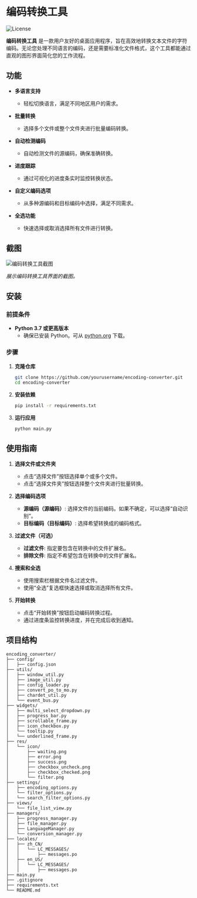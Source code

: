 # 编码转换工具

![License](https://img.shields.io/badge/license-MIT-blue.svg)

**编码转换工具** 是一款用户友好的桌面应用程序，旨在高效地转换文本文件的字符编码。无论您处理不同语言的编码，还是需要标准化文件格式，这个工具都能通过直观的图形界面简化您的工作流程。

## 功能

- **多语言支持**
  - 轻松切换语言，满足不同地区用户的需求。
  
- **批量转换**
  - 选择多个文件或整个文件夹进行批量编码转换。
  
- **自动检测编码**
  - 自动检测文件的源编码，确保准确转换。
  
- **进度跟踪**
  - 通过可视化的进度条实时监控转换状态。
  
- **自定义编码选项**
  - 从多种源编码和目标编码中选择，满足不同需求。
  
- **全选功能**
  - 快速选择或取消选择所有文件进行转换。

## 截图

![编码转换工具截图](https://github.com/user-attachments/assets/19555e6d-98d8-42a6-b12e-47ceede3d93d)

*展示编码转换工具界面的截图。*

## 安装

### 前提条件

- **Python 3.7 或更高版本**
  - 确保已安装 Python。可从 [python.org](https://www.python.org/downloads/) 下载。

### 步骤

1. **克隆仓库**

    ```bash
    git clone https://github.com/yourusername/encoding-converter.git
    cd encoding-converter

2. **安装依赖**

    ```bash
    pip install -r requirements.txt
    ```

3. **运行应用**

    ```bash
    python main.py
    ```

## 使用指南

1. **选择文件或文件夹**

    - 点击“选择文件”按钮选择单个或多个文件。
    - 点击“选择文件夹”按钮选择整个文件夹进行批量转换。

2. **选择编码选项**

    - **源编码（源编码）**: 选择文件的当前编码。如果不确定，可以选择“自动识别”。
    - **目标编码（目标编码）**: 选择希望转换成的编码格式。

3. **过滤文件（可选）**

    - **过滤文件**: 指定要包含在转换中的文件扩展名。
    - **排除文件**: 指定不希望包含在转换中的文件扩展名。

4. **搜索和全选**

    - 使用搜索栏根据文件名过滤文件。
    - 使用“全选”复选框快速选择或取消选择所有文件。

5. **开始转换**

    - 点击“开始转换”按钮启动编码转换过程。
    - 通过进度条监控转换进度，并在完成后收到通知。

## 项目结构

    encoding_converter/
    ├── config/
    │   ├── config.json 
    ├── utils/
    │   ├── window_util.py 
    │   ├── image_util.py 
    │   ├── config_loader.py 
    │   ├── convert_po_to_mo.py 
    │   ├── chardet_util.py 
    │   └── event_bus.py 
    ├── widgets/
    │   ├── multi_select_dropdown.py 
    │   ├── progress_bar.py 
    │   ├── scrollable_frame.py 
    │   ├── icon_checkbox.py 
    │   └── tooltip.py 
    │   └── underlined_frame.py 
    ├── res/ 
    │   └── icon/ 
    │       ├── waiting.png 
    │       ├── error.png 
    │       ├── success.png 
    │       ├── checkbox_uncheck.png 
    │       ├── checkbox_checked.png 
    │       └── filter.png 
    ├── settings/ 
    │   ├── encoding_options.py 
    │   └── filter_options.py 
    │   └── search_filter_options.py 
    ├── views/ 
    │   └── file_list_view.py 
    ├── managers/ 
    │   ├── progress_manager.py 
    │   ├── file_manager.py
    │   ├── LanguageManager.py
    │   └── conversion_manager.py 
    ├── locales/ 
    │   ├── zh_CN/ 
    │   │   └── LC_MESSAGES/ 
    │   │       ├── messages.po 
    │   ├── en_US/ 
    │   │   └── LC_MESSAGES/ 
    │   │       ├── messages.po 
    ├── main.py
    ├── .gitignore
    ├── requirements.txt
    └── README.md
